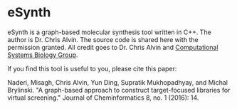 # eSynth

eSynth is a graph-based molecular synthesis tool written in C++.
The author is Dr. Chris Alvin. The source code is shared here with the permission granted. All credit goes to Dr. Chris Alvin and [Computational Systems Biology Group](http://brylinski.org/).

If you find this tool is useful to you, please cite this paper:   

Naderi, Misagh, Chris Alvin, Yun Ding, Supratik Mukhopadhyay, and Michal Brylinski. "A graph-based approach to construct target-focused libraries for virtual screening." Journal of Cheminformatics 8, no. 1 (2016): 14.
